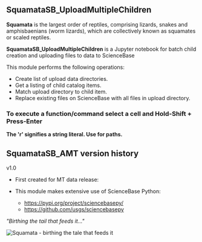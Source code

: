 ## SquamataSB_UploadMultipleChildren 

**Squamata** is the largest order of reptiles, comprising lizards, snakes and amphisbaenians (worm lizards), which are collectively known as squamates or scaled reptiles.

**SquamataSB_UploadMultipleChildren** is a Jupyter notebook for batch child creation and uploading files to data to ScienceBase

This module performs the following operations:
- Create list of upload data directories.
- Get a listing of child catalog items.
- Match upload directory to child item. 
- Replace existing files on ScienceBase with all files in upload directory.

### To execute a function/command select a cell and Hold-Shift + Press-Enter

**The 'r' signifies a string literal. Use for paths.**

## SquamataSB_AMT version history
v1.0 
- First created for MT data release: 

- This module makes extensive use of ScienceBase Python: 
  - https://pypi.org/project/sciencebasepy/
  - https://github.com/usgs/sciencebasepy

*"Birthing the tail that feeds it..."* 

![Squamata - birthing the tale that feeds it](https://github.com/pbrown-usgs/SquamataAssemblyAMT/blob/master/SquamataLemniscateOuroboros.png)
